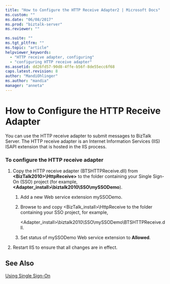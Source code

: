 ```yaml
---
title: "How to Configure the HTTP Receive Adapter2 | Microsoft Docs"
ms.custom: ""
ms.date: "06/08/2017"
ms.prod: "biztalk-server"
ms.reviewer: ""

ms.suite: ""
ms.tgt_pltfrm: ""
ms.topic: "article"
helpviewer_keywords: 
  - "HTTP receive adapter, configuring"
  - "configuring HTTP receive adapter"
ms.assetid: dd26fd57-90d8-4ffe-b56f-8de55ecc6f68
caps.latest.revision: 8
author: "MandiOhlinger"
ms.author: "mandia"
manager: "anneta"
---
```

# How to Configure the HTTP Receive Adapter
You can use the HTTP receive adapter to submit messages to BizTalk Server. The HTTP receive adapter is an Internet Information Services (IIS) ISAPI extension that is hosted in the IIS process.  
  
### To configure the HTTP receive adapter  
  
1.  Copy the HTTP receive adapter (BTSHTTPReceive.dll) from **\<BizTalk2010>\HttpReceive>** to the folder containing your Single Sign-On (SSO) project (for example, **<Adapter_install>\biztalk2010\SSO\mySSODemo**).  
  
    1.  Add a new Web service extension mySSODemo.  
  
    2.  Browse to and copy <BizTalk_install>\HttpReceive to the folder containing your SSO project, for example,  
  
         <Adapter_install>\biztalk2010\SSO\mySSODemo\BTSHTTPReceive.dll.  
  
    3.  Set status of mySSODemo Web service extension to **Allowed**.  
  
2.  Restart IIS to ensure that all changes are in effect.  
  
## See Also  
 [Using Single Sign-On](../core/using-single-sign-on3.md)